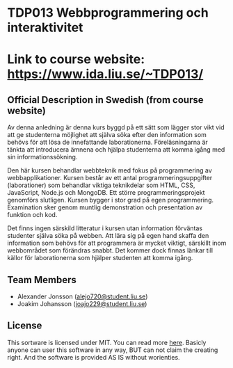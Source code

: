 

# TDP013 Webbprogrammering och interaktivitet
Link to course website: https://www.ida.liu.se/~TDP013/
=============================================

## Official Description in Swedish (from course website)
Av denna anledning är denna kurs byggd på ett sätt som lägger stor vikt vid att ge studenterna möjlighet att själva söka efter den information som behövs för att lösa de innefattande laborationerna. Föreläsningarna är tänkta att introducera ämnena och hjälpa studenterna att komma igång med sin informationssökning.


Den här kursen behandlar webbteknik med fokus på programmering av webbapplikationer. Kursen består av ett antal programmeringsuppgifter (laborationer) som behandlar viktiga teknikdelar som HTML, CSS, JavaScript, Node.js och MongoDB. Ett större programmeringsprojekt genomförs slutligen. Kursen bygger i stor grad på egen programmering. Examination sker genom muntlig demonstration och presentation av funktion och kod.


Det finns ingen särskild litteratur i kursen utan information förväntas studenter själva söka på webben. Att lära sig på egen hand skaffa den information som behövs för att programmera är mycket viktigt, särskillt inom webbområdet som förändras snabbt. Det kommer dock finnas länkar till källor för laborationerna som hjälper studenten att komma igång.



## Team Members
* Alexander Jonsson ([alejo720@student.liu.se](mailto:alejo720@student.liu.se))
* Joakim Johansson ([joajo229@student.liu.se](mailto:joajo229@student.liu.se))


## License
This sortware is licensed under MIT. You can read more [here](https://en.wikipedia.org/wiki/MIT_License). Basicly anyone can user this software in any way, BUT can not claim the creating right. And the software is provided AS IS without worienties.